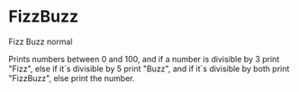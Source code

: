 # FizzBuzz
Fizz Buzz normal

Prints numbers between 0 and 100, and if a number is divisible by 3 print "Fizz", else if it´s divisible by 5 print "Buzz", and if it´s divisible by both print "FizzBuzz", else print the number.
